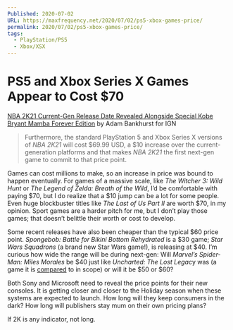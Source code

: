 ```yaml
---
Published: 2020-07-02
URL: https://maxfrequency.net/2020/07/02/ps5-xbox-games-price/
permalink: 2020/07/02/ps5-xbox-games-price/
tags:
  - PlayStation/PS5
  - Xbox/XSX
---
```

# PS5 and Xbox Series X Games Appear to Cost $70

[NBA 2K21 Current-Gen Release Date Revealed Alongside Special Kobe Bryant Mamba Forever Edition](https://www.ign.com/articles/nba-2k21-release-date-ps5-xbox-series-x-special-kobe-bryant-mamba-forever-edition-cover-star-zion-williamson-damian-lillard) by Adam Bankhurst for IGN  

> Furthermore, the standard PlayStation 5 and Xbox Series X versions of *NBA 2K21* will cost $69.99 USD, a $10 increase over the current-generation platforms and that makes *NBA 2K21* the first next-gen game to commit to that price point. 

Games can cost millions to make, so an increase in price was bound to happen eventually. For games of a massive scale, like *The Witcher 3: Wild Hunt* or *The Legend of Zelda: Breath of the Wild*, I’d be comfortable with paying $70, but I do realize that a $10 jump can be a lot for some people. Even huge blockbuster titles like *The Last of Us Part II* are worth $70, in my opinion. Sport games are a harder pitch for me, but I don’t play those games; that doesn’t belittle their worth or cost to develop.  

Some recent releases have also been cheaper than the typical $60 price point. *Spongebob: Battle for Bikini Bottom Rehydrated* is a $30 game; *Star Wars Squadrons* (a brand new Star Wars game!), is releasing at $40. I’m curious how wide the range will be during next-gen: Will *Marvel’s Spider-Man: Miles Morales* be $40 just like *Uncharted: The Lost Legac*y was (a game it is [compared](https://blog.playstation.com/2020/06/18/marvels-spider-man-miles-morales-an-update-from-insomniac-games/) to in scope) or will it be $50 or $60?  

Both Sony and Microsoft need to reveal the price points for their new consoles. It is getting closer and closer to the Holiday season when these systems are expected to launch. How long will they keep consumers in the dark? How long will publishers stay mum on their own pricing plans?  

If 2K is any indicator, not long.
